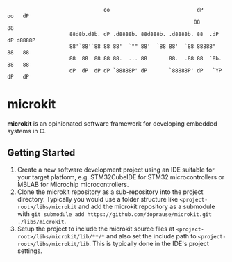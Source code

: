 ```
                               oo                            dP       oo   dP
                                                            88            88
                    88d8b.d8b. dP .d8888b. 88d888b. .d8888b. 88  .dP  dP d8888P
                    88'`88'`88 88 88'  `"" 88'  `88 88'  `88 88888"   88   88
                    88  88  88 88 88.  ... 88       88.  .88 88  `8b. 88   88
                    dP  dP  dP dP `88888P' dP       `88888P' dP   `YP dP   dP
```

# microkit

**microkit** is an opinionated software framework for developing embedded systems in C.

## Getting Started

1. Create a new software development project using an IDE suitable for your target platform, e.g. STM32CubeIDE for STM32 microcontrollers or MBLAB for Microchip microcontrollers.
2. Clone the microkit repository as a sub-repository into the project directory. Typically you would use a folder structure like `<project-root>/libs/microkit` and add the microkit repository as a submodule with `git submodule add https://github.com/doprause/microkit.git ./libs/microkit`.
3. Setup the project to include the microkit source files at `<project-root>/libs/microkit/lib/**/*` and also set the include path to `<project-root>/libs/microkit/lib`. This is typically done in the IDE's project settings.
